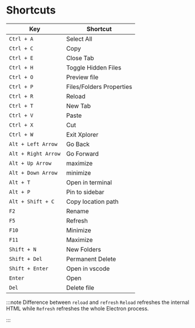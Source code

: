 # Shortcuts

| Key                 | Shortcut                 |
| ------------------- | ------------------------ |
| `Ctrl + A`          | Select All               |
| `Ctrl + C`          | Copy                     |
| `Ctrl + E`          | Close Tab                |
| `Ctrl + H`          | Toggle Hidden Files      |
| `Ctrl + O`          | Preview file             |
| `Ctrl + P`          | Files/Folders Properties |
| `Ctrl + R`          | Reload                   |
| `Ctrl + T`          | New Tab                  |
| `Ctrl + V`          | Paste                    |
| `Ctrl + X`          | Cut                      |
| `Ctrl + W`          | Exit Xplorer             |
| `Alt + Left Arrow`  | Go Back                  |
| `Alt + Right Arrow` | Go Forward               |
| `Alt + Up Arrow`    | maximize                 |
| `Alt + Down Arrow`  | minimize                 |
| `Alt + T`           | Open in terminal         |
| `Alt + P`           | Pin to sidebar           |
| `Alt + Shift + C`   | Copy location path       |
| `F2`                | Rename                   |
| `F5`                | Refresh                  |
| `F10`               | Minimize                 |
| `F11`               | Maximize                 |
| `Shift + N`         | New Folders              |
| `Shift + Del`       | Permanent Delete         |
| `Shift + Enter`     | Open in vscode           |
| `Enter`             | Open                     |
| `Del`               | Delete file              |

:::note Difference between `reload` and `refresh`
`Reload` refreshes the internal HTML while `Refresh` refreshes the whole Electron process.

:::
